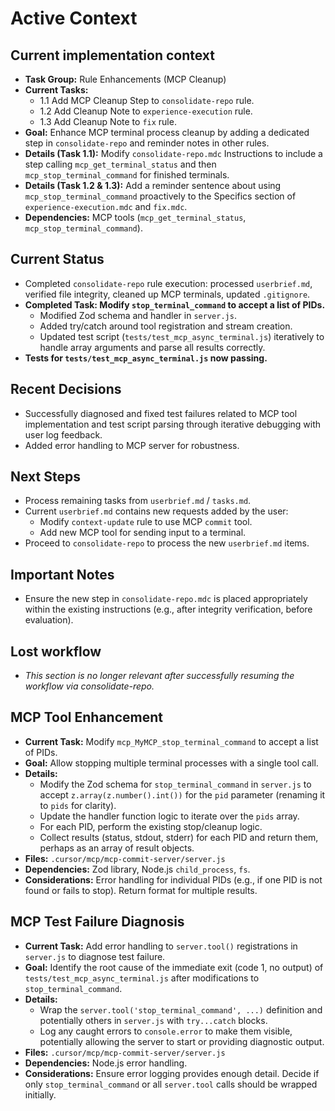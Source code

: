 # Active Context

## Current implementation context

- **Task Group:** Rule Enhancements (MCP Cleanup)
- **Current Tasks:**
    - 1.1 Add MCP Cleanup Step to `consolidate-repo` rule.
    - 1.2 Add Cleanup Note to `experience-execution` rule.
    - 1.3 Add Cleanup Note to `fix` rule.
- **Goal:** Enhance MCP terminal process cleanup by adding a dedicated step in `consolidate-repo` and reminder notes in other rules.
- **Details (Task 1.1):** Modify `consolidate-repo.mdc` Instructions to include a step calling `mcp_get_terminal_status` and then `mcp_stop_terminal_command` for finished terminals.
- **Details (Task 1.2 & 1.3):** Add a reminder sentence about using `mcp_stop_terminal_command` proactively to the Specifics section of `experience-execution.mdc` and `fix.mdc`.
- **Dependencies:** MCP tools (`mcp_get_terminal_status`, `mcp_stop_terminal_command`).

## Current Status

- Completed `consolidate-repo` rule execution: processed `userbrief.md`, verified file integrity, cleaned up MCP terminals, updated `.gitignore`.
- **Completed Task: Modify `stop_terminal_command` to accept a list of PIDs.**
    - Modified Zod schema and handler in `server.js`.
    - Added try/catch around tool registration and stream creation.
    - Updated test script (`tests/test_mcp_async_terminal.js`) iteratively to handle array arguments and parse all results correctly.
- **Tests for `tests/test_mcp_async_terminal.js` now passing.**

## Recent Decisions

- Successfully diagnosed and fixed test failures related to MCP tool implementation and test script parsing through iterative debugging with user log feedback.
- Added error handling to MCP server for robustness.

## Next Steps

- Process remaining tasks from `userbrief.md` / `tasks.md`.
- Current `userbrief.md` contains new requests added by the user:
    - Modify `context-update` rule to use MCP `commit` tool.
    - Add new MCP tool for sending input to a terminal.
- Proceed to `consolidate-repo` to process the new `userbrief.md` items.

## Important Notes

- Ensure the new step in `consolidate-repo.mdc` is placed appropriately within the existing instructions (e.g., after integrity verification, before evaluation).

## Lost workflow

- *This section is no longer relevant after successfully resuming the workflow via consolidate-repo.*

## MCP Tool Enhancement

- **Current Task:** Modify `mcp_MyMCP_stop_terminal_command` to accept a list of PIDs.
- **Goal:** Allow stopping multiple terminal processes with a single tool call.
- **Details:**
    - Modify the Zod schema for `stop_terminal_command` in `server.js` to accept `z.array(z.number().int())` for the `pid` parameter (renaming it to `pids` for clarity).
    - Update the handler function logic to iterate over the `pids` array.
    - For each PID, perform the existing stop/cleanup logic.
    - Collect results (status, stdout, stderr) for each PID and return them, perhaps as an array of result objects.
- **Files:** `.cursor/mcp/mcp-commit-server/server.js`
- **Dependencies:** Zod library, Node.js `child_process`, `fs`.
- **Considerations:** Error handling for individual PIDs (e.g., if one PID is not found or fails to stop). Return format for multiple results.

## MCP Test Failure Diagnosis

- **Current Task:** Add error handling to `server.tool()` registrations in `server.js` to diagnose test failure.
- **Goal:** Identify the root cause of the immediate exit (code 1, no output) of `tests/test_mcp_async_terminal.js` after modifications to `stop_terminal_command`.
- **Details:**
    - Wrap the `server.tool('stop_terminal_command', ...)` definition and potentially others in `server.js` with `try...catch` blocks.
    - Log any caught errors to `console.error` to make them visible, potentially allowing the server to start or providing diagnostic output.
- **Files:** `.cursor/mcp/mcp-commit-server/server.js`
- **Dependencies:** Node.js error handling.
- **Considerations:** Ensure error logging provides enough detail. Decide if only `stop_terminal_command` or all `server.tool` calls should be wrapped initially.
